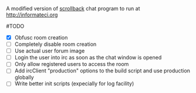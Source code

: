 A modified version of [scrollback](https://github.com/scrollback/scrollback)
chat program to run at http://informateci.org

#TODO
- [x] Obfusc room creation
- [ ] Completely disable room creation
- [ ] Use actual user forum image
- [ ] Login the user into irc as soon as the chat window is opened
- [ ] Only allow registered users to access the room
- [ ] Add ircClient "production" options to the build script and use production globally
- [ ] Write better init scripts (expecially for log facility)
